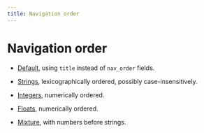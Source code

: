 ```yaml
---
title: Navigation order
---
```


# Navigation order

- [Default](../default/index/), using `title` instead of `nav_order` fields.

- [Strings](../strings/index/), lexicographically ordered, possibly case-insensitively.

- [Integers](../integers/index/), numerically ordered.

- [Floats](../floats/index/), numerically ordered.

- [Mixture](../mixture/index/), with numbers before strings.

